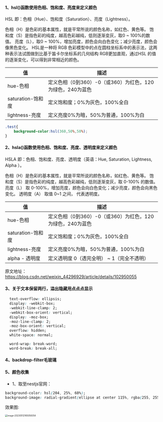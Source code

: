 #### 1、hsl()函数使用色相、饱和度、亮度来定义颜色

HSL 即：色相（Hue）、饱和度（Saturation）、亮度（Lightness）。

色相（H）是色彩的基本属性，就是平常所说的颜色名称，如红色、黄色等。
饱和度（S）是指色彩的纯度，越高色彩越纯，低则逐渐变灰，取0 ~ 100%的数值。
亮度（L），取0 ~ 100%，增加亮度，颜色会向白色变化；减少亮度，颜色会像黑色变化。
HSL是一种将 RGB 色彩模型中的点在圆柱坐标系中的表示法，这两种表示法试图做到比基于笛卡尔坐标系的几何结构 RGB更加直观，通过HSL 的值的逐渐变化，可以得到非常相近的颜色。

| 值                | 描述                                                      |
| ----------------- | --------------------------------------------------------- |
| hue-色相          | 定义色相（0到360）-0（或360）为红色，120为绿色，240为蓝色 |
| saturation-饱和度 | 定义饱和度；0%为灰色，100%全白                            |
| lightness-亮度    | 定义亮度0%为暗，50%为普通，100%为白                       |

```css
.test{
	background-color:hsl(360,50%,50%);
}
```

#### 2、hsla()函数使用色相、饱和度、亮度、透明度来定义颜色

HSLA 即：色相、饱和度、亮度、透明度（英语：Hue, Saturation, Lightness, Alpha ）。

色相（H）是色彩的基本属性，就是平常所说的颜色名称，如红色、黄色等。
饱和度（S）是指色彩的纯度，越高色彩越纯，低则逐渐变灰，取 0-100% 的数值。
亮度（L） 取 0-100%，增加亮度，颜色会向白色变化；减少亮度，颜色会向黑色变化。
透明度（A） 取值 0~1 之间， 代表透明度。

| 值                | 描述                                                      |
| ----------------- | --------------------------------------------------------- |
| hue-色相          | 定义色相（0到360）-0（或360）为红色，120为绿色，240为蓝色 |
| saturation-饱和度 | 定义饱和度；0%为灰色，100%全白                            |
| lightness-亮度    | 定义亮度0%为暗，50%为普通，100%为白                       |
| alpha - 透明度    | 定义透明度 0（透完全明） ~ 1（完全不透明）                |

原文地址：https://blog.csdn.net/weixin_44296929/article/details/102950055

#### 3、关于文本保留两行，溢出隐藏用点点点显示

```css
  text-overflow: ellipsis;
  display: -webkit-box;
  -webkit-line-clamp: 2;
  -webkit-box-orient: vertical;
  display: -moz-box;
  -moz-line-clamp: 2;
  -moz-box-orient: vertical;
  overflow: hidden;
  white-space: normal;

  word-wrap: break-word;
  word-break: break-all;
```

#### 4、backdrop-filter毛玻璃

#### 5、颜色收集

- 1、取至nestjs官网：

```css
background-color: hsl(204, 25%, 60%);
background-image: radial-gradient(ellipse at center 115%, rgba(255, 255, 255, 0.9), transparent);
```

效果图:

<img src="C:\Users\19979357151\AppData\Roaming\Typora\typora-user-images\image-20230512165058354.png" alt="image-20230512165058354" style="zoom:50%;" />



